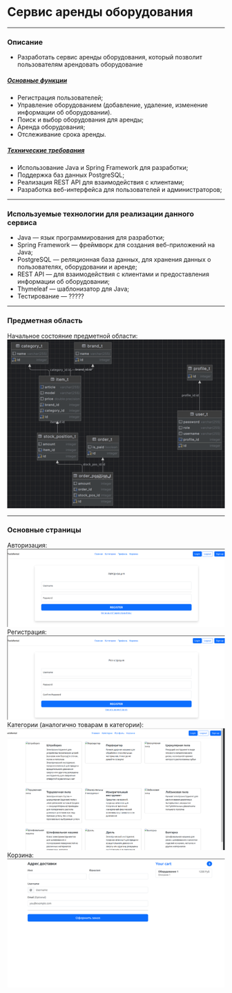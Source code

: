 # Сервис аренды оборудования
***
### Описание
* Разработать сервис аренды оборудования, который позволит пользователям арендовать оборудование

##### <u>Основные функции</u>
* Регистрация пользователей;
* Управление оборудованием (добавление, удаление, изменение информации об оборудовании).
* Поиск и выбор оборудования для аренды;
* Аренда оборудования;
* Отслеживание срока аренды.

##### <u>Технические требования</u>

* Использование Java и Spring Framework для разработки;
* Поддержка баз данных PostgreSQL;
* Реализация REST API для взаимодействия с клиентами;
* Разработка веб-интерфейса для пользователей и администраторов;
***
### Используемые технологии для реализации данного сервиса
* Java — язык программирования для разработки;
* Spring Framework — фреймворк для создания веб-приложений на Java;
* PostgreSQL — реляционная база данных, для хранения данных о пользователях, оборудовании и аренде;
* REST API — для взаимодействия с клиентами и предоставления информации об оборудовании;
* Thymeleaf — шаблонизатор для Java;
* Тестирование — ?????
***
### Предметная область
Начальное состояние предметной области:
![img.png](readmeIMG/img.png)
***
### Основные страницы
Авторизация:
![login.png](readmeIMG/login.png)
Регистрация:
![registration.png](readmeIMG/registration.png)
Категории (аналогично товарам в категории):
![categories.png](readmeIMG/categories.png)
Корзина:
![checkout.png](readmeIMG/checkout.png)
